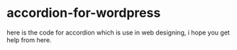 # accordion-for-wordpress
here is the code for accordion which is use in web designing, i hope you get help from here.

